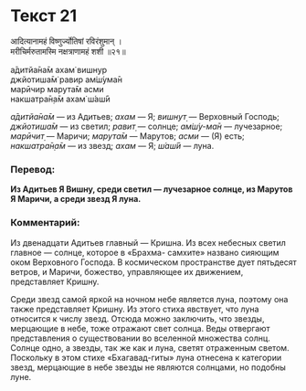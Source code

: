 # Текст 21

आदित्यानामहं विष्णुर्ज्योतिषां रविरंशुमान् ।  
मरीचिर्मरुतामस्मि नक्षत्राणामहं शशी ॥२१॥

а̄дитйа̄на̄м ахам̇ вишн̣ур  
джйотиша̄м̇ равир ам̇ш́ума̄н  
марӣчир марута̄м асми  
накшатра̄н̣а̄м ахам̇ ш́аш́ӣ

_а̄дитйа̄на̄м_ — из Адитьев; _ахам_ — Я; _вишн̣ут̣_ — Верховный Господь; _джйотиша̄м_ — из светил; _равит̣_ — солнце; _ам̇ш́у-ма̄н_ — лучезарное; _марӣчит̣_ — Маричи; _марута̄м_ — Марутов; _асми_ — (Я) есть; _накшатра̄н̣а̄м_ — из звезд; _ахам_ — Я; _ш́аш́ӣ_ — луна.

### Перевод:

**Из Адитьев Я Вишну, среди светил — лучезарное солнце, из Марутов Я Маричи, а среди звезд Я луна.**

### Комментарий:

Из двенадцати Адитьев главный — Кришна. Из всех небесных светил главное — солнце, которое в «Брахма- самхите» названо сияющим оком Верховного Господа. В космическом пространстве дует пятьдесят ветров, и Маричи, божество, управляющее их движением, представляет Кришну.

Среди звезд самой яркой на ночном небе является луна, поэтому она также представляет Кришну. Из этого стиха явствует, что луна относится к числу звезд. Отсюда можно заключить, что звезды, мерцающие в небе, тоже отражают свет солнца. Веды отвергают представления о существовании во вселенной множества солнц. Солнце одно, а звезды, так же как и луна, светят отраженным светом. Поскольку в этом стихе «Бхагавад-гиты» луна отнесена к категории звезд, мерцающие в небе звезды не являются солнцами, но подобны луне.